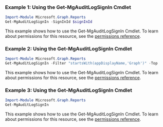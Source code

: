 ### Example 1: Using the Get-MgAuditLogSignIn Cmdlet
```powershell
Import-Module Microsoft.Graph.Reports
Get-MgAuditLogSignIn -SignInId $signInId
```
This example shows how to use the Get-MgAuditLogSignIn Cmdlet.
To learn about permissions for this resource, see the [permissions reference](/graph/permissions-reference).
### Example 2: Using the Get-MgAuditLogSignIn Cmdlet
```powershell
Import-Module Microsoft.Graph.Reports
Get-MgAuditLogSignIn -Filter "startsWith(appDisplayName,'Graph')" -Top 10 
```
This example shows how to use the Get-MgAuditLogSignIn Cmdlet.
To learn about permissions for this resource, see the [permissions reference](/graph/permissions-reference).
### Example 3: Using the Get-MgAuditLogSignIn Cmdlet
```powershell
Import-Module Microsoft.Graph.Reports
Get-MgAuditLogSignIn
```
This example shows how to use the Get-MgAuditLogSignIn Cmdlet.
To learn about permissions for this resource, see the [permissions reference](/graph/permissions-reference).
